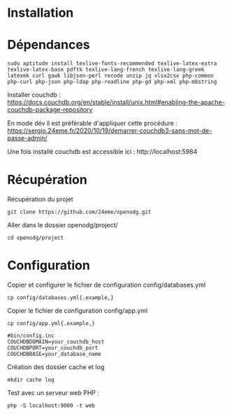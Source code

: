 Installation
============

# Dépendances

```
sudo aptitude install texlive-fonts-recommended texlive-latex-extra texlive-latex-base pdftk texlive-lang-french texlive-lang-greek latexmk curl gawk libjson-perl recode unzip jq xlsx2csv php-common php-curl php-json php-ldap php-readline php-gd php-xml php-mbstring
```

Installer couchdb : https://docs.couchdb.org/en/stable/install/unix.html#enabling-the-apache-couchdb-package-repository

En mode dév il est préférable d'appliquer cette procédure : https://sergio.24eme.fr/2020/10/19/demarrer-couchdb3-sans-mot-de-passe-admin/

Une fois installé couchdb est accessible ici : http://localhost:5984

# Récupération

Récupération du projet

```
git clone https://github.com/24eme/openodg.git
```

Aller dans le dossier openodg/project/

```
cd openodg/project
```

# Configuration

Copier et configurer le fichier de configuration config/databases.yml

```
cp config/databases.yml{.example,}
```

Copier le fichier de configuration config/app.yml

```
cp config/app.yml{.example,}
```

```
#bin/config.inc
COUCHDBDOMAIN=your_couchdb_host
COUCHDBPORT=your_couchdb_port
COUCHDBBASE=your_database_name
```

Création des dossier cache et log

```
mkdir cache log
```

Test avec un serveur web PHP :

```
php -S localhost:9000 -t web
```

